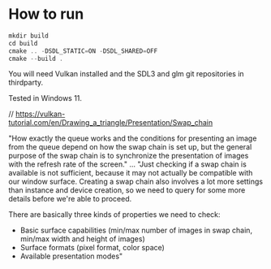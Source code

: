 # How to run

``` c++
mkdir build
cd build
cmake .. -DSDL_STATIC=ON -DSDL_SHARED=OFF
cmake --build .
```

You will need Vulkan installed and the SDL3 and glm git repositories in thirdparty.

Tested in Windows 11.

// https://vulkan-tutorial.com/en/Drawing_a_triangle/Presentation/Swap_chain
    
"How exactly the queue works and the conditions for presenting an image from the queue 
depend on how the swap chain is set up, but the general purpose of the swap chain is 
to synchronize the presentation of images with the refresh rate of the screen."
...
"Just checking if a swap chain is available is not sufficient, because it may not actually be 
compatible with our window surface. Creating a swap chain also involves a lot more settings 
than instance and device creation, so we need to query for some more details before we're able to proceed.

There are basically three kinds of properties we need to check:
 - Basic surface capabilities (min/max number of images in swap chain, min/max width and height of images)
 - Surface formats (pixel format, color space)
 - Available presentation modes"